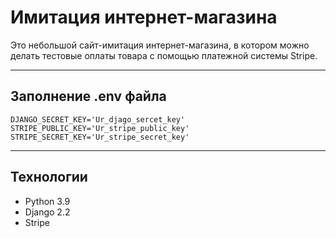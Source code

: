 # Имитация интернет-магазина

Это небольшой сайт-имитация интернет-магазина, в котором можно делать тестовые оплаты товара с помощью платежной системы Stripe. 

---

## Заполнение .env файла
```
DJANGO_SECRET_KEY='Ur_djago_sercet_key'
STRIPE_PUBLIC_KEY='Ur_stripe_public_key'
STRIPE_SECRET_KEY='Ur_stripe_secret_key'
```
 ---

## Технологии

- Python 3.9
- Django 2.2
- Stripe